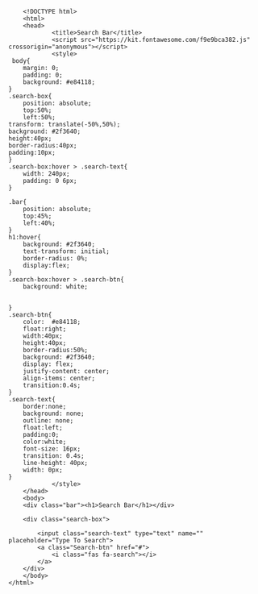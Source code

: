         <!DOCTYPE html>
        <html>
        <head>
                <title>Search Bar</title>
                <script src="https://kit.fontawesome.com/f9e9bca382.js" crossorigin="anonymous"></script>
                <style>
     body{
        margin: 0;
        padding: 0;
        background: #e84118;
    }
    .search-box{
        position: absolute;
        top:50%;
        left:50%;
    transform: translate(-50%,50%);
    background: #2f3640;
    height:40px;
    border-radius:40px;
    padding:10px;
    }
    .search-box:hover > .search-text{
        width: 240px;
        padding: 0 6px;
    }

    .bar{
        position: absolute;
        top:45%;
        left:40%;
    }
    h1:hover{
        background: #2f3640;
        text-transform: initial;
        border-radius: 0%;
        display:flex;
    }
    .search-box:hover > .search-btn{
        background: white;
    

    }
    .search-btn{
        color:  #e84118;
        float:right;
        width:40px;
        height:40px;
        border-radius:50%;
        background: #2f3640;
        display: flex;
        justify-content: center;
        align-items: center;
        transition:0.4s;
    }
    .search-text{
        border:none;
        background: none;
        outline: none;
        float:left;
        padding:0;
        color:white;
        font-size: 16px;
        transition: 0.4s;
        line-height: 40px;
        width: 0px;
    }
                </style>
        </head>
        <body>
        <div class="bar"><h1>Search Bar</h1></div>
            
        <div class="search-box">
            
            <input class="search-text" type="text" name="" placeholder="Type To Search">
            <a class="Search-btn" href="#">
                <i class="fas fa-search"></i>
            </a>
        </div>
        </body>
    </html>
